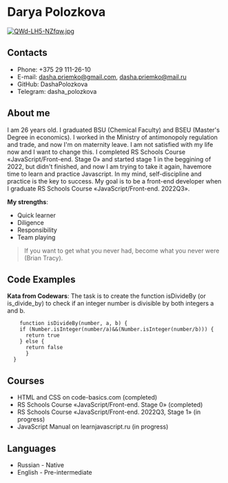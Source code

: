 # Darya Polozkova

[![QWd-LH5-NZfqw.jpg](https://i.postimg.cc/28PhRnDz/QWd-LH5-NZfqw.jpg)](https://postimg.cc/6yfyC2qS)

## Contacts
* Phone: +375 29 111-26-10
* E-mail: dasha.priemko@gmail.com, dasha.priemko@mail.ru
* GitHub: DashaPolozkova
* Telegram: dasha_polozkova

## About me
 I am 26 years old. I graduated BSU (Chemiсal Faculty) and BSEU (Master's Degree in economics).  I worked in the Ministry of antimonopoly regulation and trade, and now I'm on maternity leave.
 I am not satisfied with my life now and I want to change this. I completed RS Schools Course «JavaScript/Front-end. Stage 0»  and started stage 1 in the beggining of 2022, but didn't finished, and now I am trying to take it again, havemore time to learn and practice Javascript.
 In my mind, self-discipline and practice is the key to success.
 My goal is to be a front-end developer when I graduate RS Schools Course «JavaScript/Front-end. 2022Q3».

 **My strengths**:
  - Quick learner
  - Diligence
  - Responsibility
  - Team playing

> If you want to get what you never had, become what you never were (Brian Tracy).

## Code Examples
**Kata from Codewars**: The task is to create the function isDivideBy (or is_divide_by) to check if an integer number is divisible by both integers a and b.

```
    function isDivideBy(number, a, b) {
    if (Number.isInteger(number/a)&&(Number.isInteger(number/b))) {
      return true 
    } else {
      return false
      }
  }
  ```

## Courses

* HTML and CSS on code-basics.com (completed)
* RS Schools Course «JavaScript/Front-end. Stage 0» (completed)
* RS Schools Course «JavaScript/Front-end. 2022Q3, Stage 1» (in progress)
* JavaScript Manual on learnjavascript.ru (in progress)

## Languages

* Russian - Native
* English - Pre-intermediate
